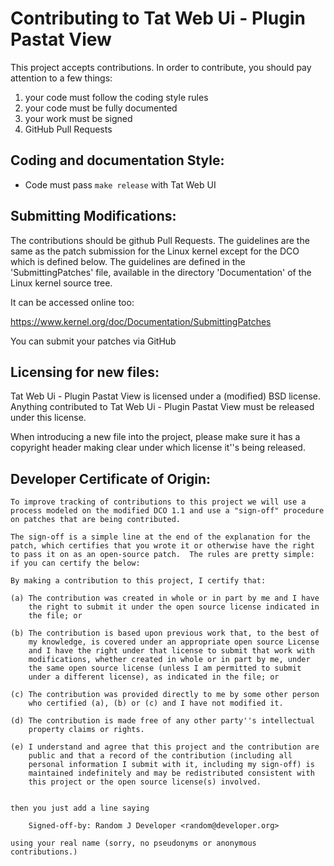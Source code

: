 # Contributing to Tat Web Ui - Plugin Pastat View

This project accepts contributions. In order to contribute, you should
pay attention to a few things:

1. your code must follow the coding style rules
2. your code must be fully documented
3. your work must be signed
4. GitHub Pull Requests

## Coding and documentation Style:

- Code must pass `make release` with Tat Web UI

## Submitting Modifications:

The contributions should be github Pull Requests. The guidelines are the same
as the patch submission for the Linux kernel except for the DCO which
is defined below. The guidelines are defined in the
'SubmittingPatches' file, available in the directory 'Documentation'
of the Linux kernel source tree.

It can be accessed online too:

https://www.kernel.org/doc/Documentation/SubmittingPatches

You can submit your patches via GitHub

## Licensing for new files:

Tat Web Ui - Plugin Pastat View is licensed under a (modified) BSD license. Anything contributed to
Tat Web Ui - Plugin Pastat View must be released under this license.

When introducing a new file into the project, please make sure it has a
copyright header making clear under which license it''s being released.

## Developer Certificate of Origin:

```
To improve tracking of contributions to this project we will use a
process modeled on the modified DCO 1.1 and use a "sign-off" procedure
on patches that are being contributed.

The sign-off is a simple line at the end of the explanation for the
patch, which certifies that you wrote it or otherwise have the right
to pass it on as an open-source patch.  The rules are pretty simple:
if you can certify the below:

By making a contribution to this project, I certify that:

(a) The contribution was created in whole or in part by me and I have
    the right to submit it under the open source license indicated in
    the file; or

(b) The contribution is based upon previous work that, to the best of
    my knowledge, is covered under an appropriate open source License
    and I have the right under that license to submit that work with
    modifications, whether created in whole or in part by me, under
    the same open source license (unless I am permitted to submit
    under a different license), as indicated in the file; or

(c) The contribution was provided directly to me by some other person
    who certified (a), (b) or (c) and I have not modified it.

(d) The contribution is made free of any other party''s intellectual
    property claims or rights.

(e) I understand and agree that this project and the contribution are
    public and that a record of the contribution (including all
    personal information I submit with it, including my sign-off) is
    maintained indefinitely and may be redistributed consistent with
    this project or the open source license(s) involved.


then you just add a line saying

    Signed-off-by: Random J Developer <random@developer.org>

using your real name (sorry, no pseudonyms or anonymous contributions.)
```
